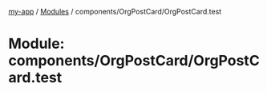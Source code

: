 [my-app](../README.md) / [Modules](../modules.md) / components/OrgPostCard/OrgPostCard.test

# Module: components/OrgPostCard/OrgPostCard.test
